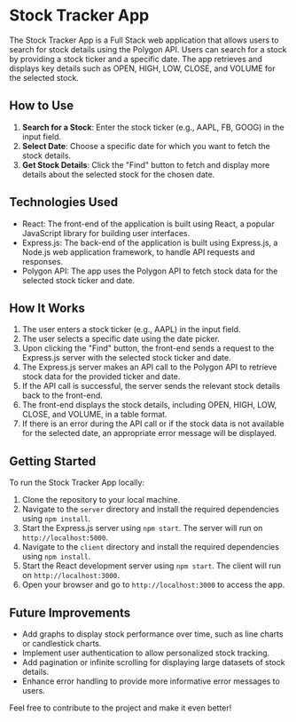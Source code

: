 # Stock Tracker App

The Stock Tracker App is a Full Stack web application that allows users to search for stock details using the Polygon API. Users can search for a stock by providing a stock ticker and a specific date. The app retrieves and displays key details such as OPEN, HIGH, LOW, CLOSE, and VOLUME for the selected stock.

## How to Use

1. **Search for a Stock**: Enter the stock ticker (e.g., AAPL, FB, GOOG) in the input field.
2. **Select Date**: Choose a specific date for which you want to fetch the stock details.
3. **Get Stock Details**: Click the "Find" button to fetch and display more details about the selected stock for the chosen date.

## Technologies Used

- React: The front-end of the application is built using React, a popular JavaScript library for building user interfaces.
- Express.js: The back-end of the application is built using Express.js, a Node.js web application framework, to handle API requests and responses.
- Polygon API: The app uses the Polygon API to fetch stock data for the selected stock ticker and date.

## How It Works

1. The user enters a stock ticker (e.g., AAPL) in the input field.
2. The user selects a specific date using the date picker.
3. Upon clicking the "Find" button, the front-end sends a request to the Express.js server with the selected stock ticker and date.
4. The Express.js server makes an API call to the Polygon API to retrieve stock data for the provided ticker and date.
5. If the API call is successful, the server sends the relevant stock details back to the front-end.
6. The front-end displays the stock details, including OPEN, HIGH, LOW, CLOSE, and VOLUME, in a table format.
7. If there is an error during the API call or if the stock data is not available for the selected date, an appropriate error message will be displayed.

## Getting Started

To run the Stock Tracker App locally:

1. Clone the repository to your local machine.
2. Navigate to the `server` directory and install the required dependencies using `npm install`.
3. Start the Express.js server using `npm start`. The server will run on `http://localhost:5000`.
4. Navigate to the `client` directory and install the required dependencies using `npm install`.
5. Start the React development server using `npm start`. The client will run on `http://localhost:3000`.
6. Open your browser and go to `http://localhost:3000` to access the app.

## Future Improvements

- Add graphs to display stock performance over time, such as line charts or candlestick charts.
- Implement user authentication to allow personalized stock tracking.
- Add pagination or infinite scrolling for displaying large datasets of stock details.
- Enhance error handling to provide more informative error messages to users.

Feel free to contribute to the project and make it even better!
